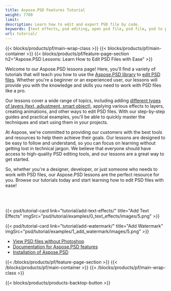```yaml
---
title: Aspose.PSD Features Tutorial
weight: 7700
limit: 
description: Learn how to edit and export PSD file by code.
keywords: [text effects, psd editing, open psd file, psd file, psd to png, psd file format, PSD API, Aspose.PSD library, Aspose.PSD tutorial]
url: tutorial/
---
```


{{< blocks/products/pf/main-wrap-class >}}
{{< blocks/products/pf/main-container >}}
{{< blocks/products/pf/feature-page-section h2="Aspose.PSD Lessons: Learn How to Edit PSD Files with Ease" >}}

<p>
Welcome to our Aspose.PSD lessons page! Here, you'll find a variety of tutorials that will teach you how to use the <a href="https://www.nuget.org/packages/Aspose.PSD">Aspose.PSD library</a> to <a href="https://products.aspose.app/psd/editor/">edit PSD files</a>. Whether you're a beginner or an experienced user, our lessons will provide you with the knowledge and skills you need to work with PSD files like a pro.</p>
<p>
Our lessons cover a wide range of topics, including adding <a href="https://docs.aspose.com/psd/net/layers-and-mask-information-section/">different types of layers (text, adjustment, smart object)</a>, applying various effects to layers, creating animations, and other ways to edit PSD files. With our step-by-step guides and practical examples, you'll be able to quickly master the techniques and start using them in your projects.</p>
<p>
At Aspose, we're committed to providing our customers with the best tools and resources to help them achieve their goals. Our lessons are designed to be easy to follow and understand, so you can focus on learning without getting lost in technical jargon. We believe that everyone should have access to high-quality PSD editing tools, and our lessons are a great way to get started.</p>
<p>
So, whether you're a designer, developer, or just someone who needs to work with PSD files, our Aspose.PSD lessons are the perfect resource for you. Browse our tutorials today and start learning how to edit PSD files with ease!</p>

<br>
<br>

{{< psd/tutorial-card link="tutorial/add-text-effects/" title="Add Text Effects"
imgSrc="psd/tutorial/examples/0_text_effects/images/5.png" >}}

{{< psd/tutorial-card link="tutorial/add-watermark/" title="Add Watermark"
imgSrc="psd/tutorial/examples/1_add_watermark/images/5.png" >}}


<div class="code-sample">
    <ul class="link-list">
        <li class="link-item"><a href="https://products.aspose.com/psd/view/">View PSD files without Photoshop</a></li>
        <li class="link-item"><a href="https://docs.aspose.com/psd/net/features/">Documentation for Aspose.PSD features</a></li>
        <li class="link-item"><a href="https://docs.aspose.com/psd/net/installation/">Installation of Aspose.PSD</a></li>
    </ul>
</div>


{{< /blocks/products/pf/feature-page-section >}}
{{< /blocks/products/pf/main-container >}}
{{< /blocks/products/pf/main-wrap-class >}}

{{< blocks/products/products-backtop-button >}}
